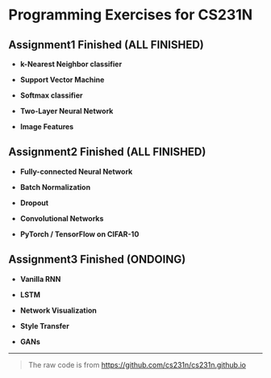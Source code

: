 # Programming Exercises for CS231N

## Assignment1 Finished (ALL FINISHED)

+ **k-Nearest Neighbor classifier**

+ **Support Vector Machine**

+ **Softmax classifier**

+ **Two-Layer Neural Network**

+ **Image Features**

## Assignment2 Finished (ALL FINISHED)

+ **Fully-connected Neural Network**

+ **Batch Normalization**

+ **Dropout**

+ **Convolutional Networks**

+ **PyTorch / TensorFlow on CIFAR-10**

## Assignment3 Finished (ONDOING)

+ **Vanilla RNN**

+ **LSTM**

+ **Network Visualization**

+ **Style Transfer**

+ **GANs**

---

>The raw code is from https://github.com/cs231n/cs231n.github.io
